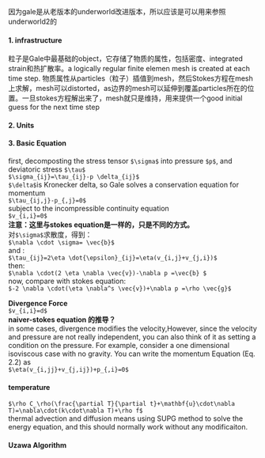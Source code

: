 因为gale是从老版本的underworld改进版本，所以应该是可以用来参照underworld2的  
#### 1. infrastructure
粒子是Gale中最基础的object，它存储了物质的属性，包括密度、integrated strain和热扩散率。a logically regular finite elemen mesh is created at each time step. 物质属性从particles（粒子）插值到mesh，然后Stokes方程在mesh上求解，mesh可以distorted，as边界的mesh可以延伸到覆盖particles所在的位置。一旦stokes方程解出来了，mesh就只是维持，用来提供一个good initial guess for the next time step

#### 2. Units

#### 3. Basic Equation
first, decomposting the stress tensor `$\sigma$` into pressure `$p$`, and deviatoric stress `$\tau$`  
`$\sigma_{ij}=\tau_{ij}-p \delta_{ij}$`  
`$\delta$`is  Kronecker delta, so Gale solves a conservation equation for momentum  
`$\tau_{ij,j}-p_{,j}=0$`  
subject to the incompressible continuity equation  
`$v_{i,i}=0$`  
**注意：这里与stokes equation是一样的，只是不同的方式。**  
对`$\sigma$`求散度，得到：  
`$\nabla \cdot \sigma= \vec{b}$`  
and :  
`$\tau_{ij}=2\eta \dot{\epsilon}_{ij}=\eta(v_{i,j}+v_{j,i})$`  
then:  
`$\nabla \cdot(2 \eta \nabla \vec{v})-\nabla p =\vec{b} $`  
now, compare with stokes equation:  
`$-2 \nabla \cdot(\eta \nabla^s \vec{v})+\nabla p =\rho \vec{g}$`  

**Divergence Force**  
`$v_{i,i}=d$`  
**naiver-stokes equation 的推导？**  
in some cases, divergence modifies the velocity,However, since the velocity and pressure are not really independent, you can also think of it as setting a condition on the pressure. For example, consider a one dimensional isoviscous case with no gravity. You can write the momentum Equation (Eq. 2.2) as  
`$\eta(v_{i,jj}+v_{j,ij})+p_{,i}=0$`

#### temperature
`$\rho C_\rho(\frac{\partial T}{\partial t}+\mathbf{u}\cdot\nabla T)=\nabla\cdot(k\cdot\nabla T)+\rho f$`   
thermal advection and diffusion means using SUPG method to solve the energy equation, and this should normally work without any modificaiton.

#### Uzawa Algorithm
